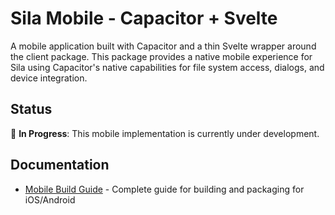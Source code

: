 # Sila Mobile - Capacitor + Svelte

A mobile application built with Capacitor and a thin Svelte wrapper around the client package. This package provides a native mobile experience for Sila using Capacitor's native capabilities for file system access, dialogs, and device integration.

## Status

🚧 **In Progress**: This mobile implementation is currently under development.

## Documentation

- [Mobile Build Guide](../../docs/dev/platforms/mobile.md) - Complete guide for building and packaging for iOS/Android